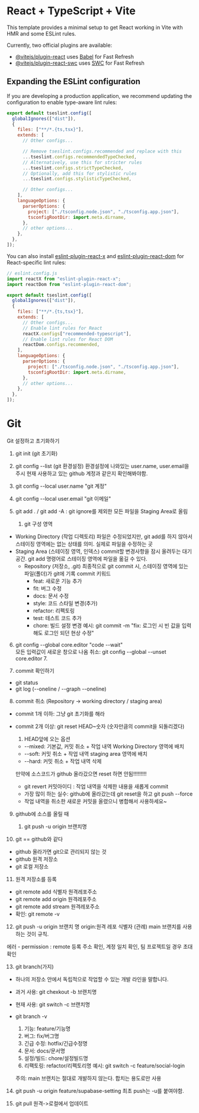 # React + TypeScript + Vite

This template provides a minimal setup to get React working in Vite with HMR and some ESLint rules.

Currently, two official plugins are available:

- [@vitejs/plugin-react](https://github.com/vitejs/vite-plugin-react/blob/main/packages/plugin-react) uses [Babel](https://babeljs.io/) for Fast Refresh
- [@vitejs/plugin-react-swc](https://github.com/vitejs/vite-plugin-react/blob/main/packages/plugin-react-swc) uses [SWC](https://swc.rs/) for Fast Refresh

## Expanding the ESLint configuration

If you are developing a production application, we recommend updating the configuration to enable type-aware lint rules:

```js
export default tseslint.config([
  globalIgnores(["dist"]),
  {
    files: ["**/*.{ts,tsx}"],
    extends: [
      // Other configs...

      // Remove tseslint.configs.recommended and replace with this
      ...tseslint.configs.recommendedTypeChecked,
      // Alternatively, use this for stricter rules
      ...tseslint.configs.strictTypeChecked,
      // Optionally, add this for stylistic rules
      ...tseslint.configs.stylisticTypeChecked,

      // Other configs...
    ],
    languageOptions: {
      parserOptions: {
        project: ["./tsconfig.node.json", "./tsconfig.app.json"],
        tsconfigRootDir: import.meta.dirname,
      },
      // other options...
    },
  },
]);
```

You can also install [eslint-plugin-react-x](https://github.com/Rel1cx/eslint-react/tree/main/packages/plugins/eslint-plugin-react-x) and [eslint-plugin-react-dom](https://github.com/Rel1cx/eslint-react/tree/main/packages/plugins/eslint-plugin-react-dom) for React-specific lint rules:

```js
// eslint.config.js
import reactX from "eslint-plugin-react-x";
import reactDom from "eslint-plugin-react-dom";

export default tseslint.config([
  globalIgnores(["dist"]),
  {
    files: ["**/*.{ts,tsx}"],
    extends: [
      // Other configs...
      // Enable lint rules for React
      reactX.configs["recommended-typescript"],
      // Enable lint rules for React DOM
      reactDom.configs.recommended,
    ],
    languageOptions: {
      parserOptions: {
        project: ["./tsconfig.node.json", "./tsconfig.app.json"],
        tsconfigRootDir: import.meta.dirname,
      },
      // other options...
    },
  },
]);
```

# Git

Git 설정하고 초기화하기

1. git init (git 초기화)
2. git config --list (git 환경설정)
   환경설정에 나와있는 user.name, user.email을 주시
   현재 사용하고 있는 github 계정과 같은지 확인해봐야함.
3. git config --local user.name "git 계정"
4. git config --local user.email "git 이메일"

5. git add . / git add -A : git ignore를 제외한 모든 파일을 Staging Area로 올림
   1. git 구성 영역

- Working Directory (작업 디렉토리)
  파일은 수정되었지만, git add를 하지 않아서 스테이징 영역에는 없는 상태를 의미.
  실제로 파일을 수정하는 곳
- Staging Area (스테이징 영역, 인덱스)
  commit할 변경사항을 잠시 올려두는 대기 공간.
  git add 명령어로 스테이징 영역에 파일을 옮길 수 있다.
  - Repository (저장소, .git)
    최종적으로 git commit 시, 스테이징 영역에 있는 파일(폴더)가 git에 기록
    commit 키워드
    - feat: 새로운 기능 추가
    - fit: 버그 수정
    - docs: 문서 수정
    - style: 코드 스타일 변경(추가)
    - refactor: 리펙토링
    - test: 테스트 코드 추가
    - chore: 빌드 설정 변경
      예시: git commit -m "fix: 로그인 시 빈 값을 입력해도 로그인 되던 현상 수정"

6. git config --global core.editor "code --wait"  
   모든 입력값이 새로운 창으로 나옴
   취소: git config --global --unset core.editor 7.

7. commit 확인하기

- git status
- git log (--oneline / --graph --oneline)

8. commit 취소 (Repository -> working directory / staging area)

- commit 1개 이하: 그냥 git 초기화를 해라
- commit 2개 이상: git reset HEAD~숫자 (숫자만큼의 commit을 되돌리겠다)

  1. HEAD앞에 오는 옵션

  - --mixed: 기본값, 커밋 취소 + 작업 내역 Working Directory 영역에 배치
  - --soft: 커밋 취소 + 작업 내역 staging area 영역에 배치
  - --hard: 커밋 취소 + 작업 내역 삭제

  만약에 소스코드가 github 올라갔으면 reset 하면 안됨!!!!!!!!!

  - git revert 커밋아이디 : 작업 내역을 삭제한 내용을 새롭게 commit
  - 가장 많이 하는 실수: github에 올라갔는데 git reset을 하고 git push --force
  - 작업 내역을 취소한 새로운 커밋을 올렸으니 병합해서 사용하세요~

9. github에 소스를 올릴 때

   1. git push -u origin 브랜치명

10. git == github와 같다

- github 올라가면 git으로 관리되지 않는 것
- github 원격 저장소
- git 로컬 저장소

11. 원격 저장소를 등록

- git remote add 식별자 원격레포주소
- git remote add origin 원격레포주소
- git remote add stream 원격레포주소
- 확인: git remote -v

12. git push -u origin 브랜치 명
    origin:원격 레포 식별자 (관례)
    main 브랜치를 사용하는 것이 규칙.

에러 - permission
: remote 등록 주소 확인, 계정 일치 확인, 팀 프로젝트일 경우 초대 확인

13. git branch(가지)

- 하나의 저장소 안에서 독립적으로 작업할 수 있는 개발 라인을 말합니다.
- 과거 사용: git chexkout -b 브랜치명
- 현재 사용: git switch -c 브랜치명
- git branch -v

  1. 기능: feature/기능명
  2. 버그: fix/버그명
  3. 긴급 수정: hotfix/긴급수정명
  4. 문서: docs/문서명
  5. 설정/빌드: chore/설정빌드명
  6. 리팩토링: refactor/리펙토리명
     예시: git switch -c feature/social-login

  주의: main 브랜치는 절대로 개발하지 않는다. 합치는 용도로만 사용

14. git push -u origin feature/supabase-setting
    최초 push는 -u를 붙여야함.

15. git pull
    원격->로컬에서 업데이트
